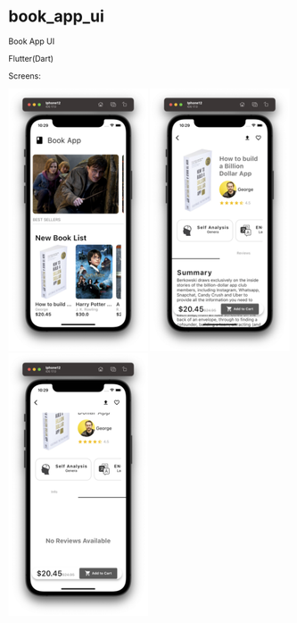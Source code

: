 # book_app_ui

Book App UI

Flutter(Dart)


Screens:

<p float="left">
  <img src="1.png" width="250" /> 
  <img src="2.png" width="250" />
  <img src="3.png" width="250" />

</p>
